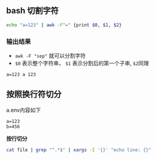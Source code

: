 ## bash 切割字符

```bash
echo "a=123" | awk -F"=" {print $0, $1, $2}
```

### 输出结果
- `awk -F "sep"` 就可以分割字符
- `$0` 表示整个字符串， `$1` 表示分割后的第一个子串, `$2`同理

```
a=123 a 123
```

## 按照换行符切分
a.env内容如下
```
a=123
b=456
```
**按行切分**
```bash
cat file | grep "^.*$" | xargs -I '{}' "echo line: {}"
```